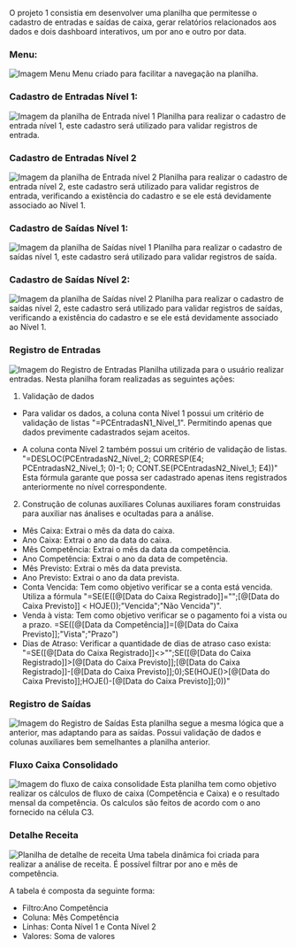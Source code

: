 O projeto 1 consistia em desenvolver uma planilha que permitesse o cadastro de entradas e saídas de caixa, gerar relatórios relacionados aos dados e dois dashboard interativos, um por ano e outro por data.
### Menu:


![Imagem Menu](ImagensPlanilha/Menu.png)
Menu criado para facilitar a navegação na planilha.


### Cadastro de Entradas Nível 1:
![Imagem da planilha de Entrada nível 1](ImagensPlanilha/PCEntradaN1.png)
Planilha para realizar o cadastro de entrada nível 1, este cadastro será utilizado para validar registros de entrada.


### Cadastro de Entradas Nível 2
![Imagem da planilha de Entrada nível 2](ImagensPlanilha/PCEntradaN2.png)
Planilha para realizar o cadastro de entrada nível 2, este cadastro será utilizado para validar registros de entrada, verificando a existência do cadastro e se ele está devidamente associado ao Nível 1.


### Cadastro de Saídas Nível 1:
 ![Imagem da planilha de Saídas nível 1](ImagensPlanilha/PcSaidasN1.png)
Planilha para realizar o cadastro de saídas nível 1, este cadastro será utilizado para validar registros de saída.


### Cadastro de Saídas Nível 2:
![Imagem da planilha de Saídas nível 2](ImagensPlanilha/PCSaidasN2.png)
Planilha para realizar o cadastro de saídas nível 2, este cadastro será utilizado para validar registros de saídas, verificando a existência do cadastro e se ele está devidamente associado ao Nível 1.

 
 ### Registro de Entradas
 ![Imagem do Registro de Entradas](ImagensPlanilha/RegistroEntradas.png)
 Planilha utilizada para o usuário realizar entradas. Nesta planilha foram realizadas as seguintes ações:
 1) Validação de dados 
 
 - Para validar os dados, a coluna conta Nível 1 possui um critério de validação de listas "=PCEntradasN1_Nível_1". Permitindo apenas que dados previmente cadastrados sejam aceitos.

- A coluna conta Nível 2 também possui um critério de validação de listas. "=DESLOC(PCEntradasN2_Nível_2; CORRESP(E4; PCEntradasN2_Nível_1; 0)-1; 0; CONT.SE(PCEntradasN2_Nível_1; E4))" Esta fórmula garante que possa ser cadastrado apenas itens registrados anteriormente no nível correspondente.

 2) Construção de colunas auxiliares
 Colunas auxiliares foram construidas para auxiliar nas ánalises e ocultadas para a análise.

 - Mês Caixa: Extrai o mês da data do caixa.
 - Ano Caixa: Extrai o ano da data do caixa.
 - Mês Competência: Extrai o mês da data da competência.
 - Ano Competência: Extrai o ano da data de competência.
 - Mês Previsto: Extrai o mês da data prevista.
 - Ano Previsto: Extrai o ano da data prevista.
 - Conta Vencida: Tem como objetivo verificar se a conta está vencida. Utiliza a fórmula "=SE(E([@[Data do Caixa Registrado]]="";[@[Data do Caixa Previsto]] < HOJE());"Vencida";"Não Vencida")".
 - Venda à vista: Tem como objetivo verificar se o pagamento foi a vista ou a prazo. =SE([@[Data da Competência]]=[@[Data do Caixa Previsto]];"Vista";"Prazo")
- Dias de Atraso: Verificar a quantidade de dias de atraso caso exista:
"=SE([@[Data do Caixa Registrado]]<>"";SE([@[Data do Caixa Registrado]]>[@[Data do Caixa Previsto]];[@[Data do Caixa Registrado]]-[@[Data do Caixa Previsto]];0);SE(HOJE()>[@[Data do Caixa Previsto]];HOJE()-[@[Data do Caixa Previsto]];0))"


### Registro de Saídas
![Imagem do Registro de Saídas](ImagensPlanilha/RegistroSaidas.png)
Esta planilha segue a mesma lógica que a anterior, mas adaptando para as saídas. Possui validação de dados e colunas auxiliares bem semelhantes a planilha anterior.


### Fluxo Caixa Consolidado
![Imagem do fluxo de caixa consolidade](ImagensPlanilha/FluxoCaixaConsolidado.png)
Esta planilha tem como objetivo realizar os cálculos de fluxo de caixa (Competência e Caixa) e o resultado mensal da competência. Os calculos são feitos de acordo com o ano fornecido na célula C3.


### Detalhe Receita
![Planilha de detalhe de receita](ImagensPlanilha/DetalheReceita.png)
Uma tabela dinâmica foi criada para realizar a análise de receita. É possível filtrar por ano e mês de competência.

A tabela é composta da seguinte forma:
- Filtro:Ano Competência
- Coluna: Mês Competência
- Linhas: Conta Nível 1 e Conta Nível 2
- Valores: Soma de valores